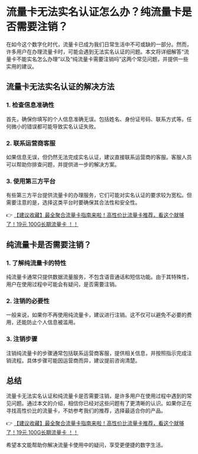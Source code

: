 # 流量卡无法实名认证怎么办？纯流量卡是否需要注销？

在如今这个数字化时代，流量卡已成为我们日常生活中不可或缺的一部分。然而，许多用户在办理流量卡时，可能会遇到无法实名认证的问题。本文将详细解答“流量卡不能实名怎么办理”以及“纯流量卡需要注销吗”这两个常见问题，并提供一些实用的建议。

## 流量卡无法实名认证的解决方法

### 1. 检查信息准确性
首先，确保你填写的个人信息准确无误。包括姓名、身份证号码、联系方式等。任何微小的错误都可能导致实名认证失败。

### 2. 联系运营商客服
如果信息无误，但仍然无法完成实名认证，建议直接联系运营商的客服。客服人员可以帮助你排查问题，并提供进一步的解决方案。

### 3. 使用第三方平台
有些第三方平台提供流量卡的办理服务，它们可能对实名认证的要求较为宽松。但需要注意的是，选择这类平台时要确保其合法性和安全性。

👉 [【建议收藏】最全聚合流量卡指南来啦！高性价比流量卡推荐，看这个就够了！19元 100G长期流量卡 ！！](https://bit.ly/Liuliangka)

## 纯流量卡是否需要注销？

### 1. 了解纯流量卡的特性
纯流量卡通常只提供数据流量服务，不包含语音通话和短信功能。由于其特殊性，用户在使用过程中可能会有疑问，是否需要注销。

### 2. 注销的必要性
一般来说，如果你不再使用纯流量卡，建议进行注销。这不仅可以避免不必要的费用，还能防止个人信息被滥用。

### 3. 注销步骤
注销纯流量卡的步骤通常包括联系运营商客服，提供相关信息，并按照指示完成注销流程。具体步骤可能因运营商而异，建议提前咨询清楚。

## 总结

流量卡无法实名认证和纯流量卡是否需要注销，是许多用户在使用过程中遇到的常见问题。通过本文的介绍，相信你已经对这些问题有了更清晰的认识。如果你正在寻找高性价比的流量卡，不妨参考我们的推荐，选择最适合你的产品。

👉 [【建议收藏】最全聚合流量卡指南来啦！高性价比流量卡推荐，看这个就够了！19元 100G长期流量卡 ！！](https://bit.ly/Liuliangka)

希望本文能帮助你解决流量卡使用中的疑问，享受更便捷的数字生活。